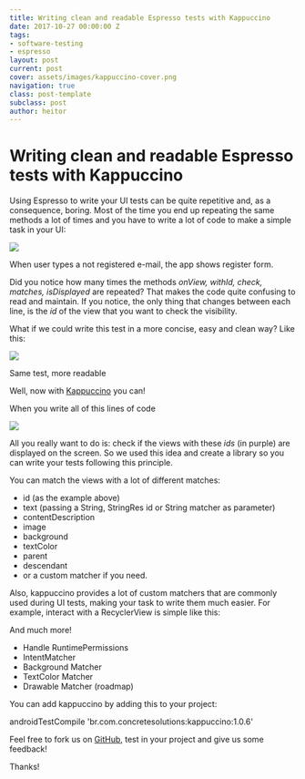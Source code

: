 ```yaml
---
title: Writing clean and readable Espresso tests with Kappuccino
date: 2017-10-27 00:00:00 Z
tags:
- software-testing
- espresso
layout: post
current: post
cover: assets/images/kappuccino-cover.png
navigation: true
class: post-template
subclass: post
author: heitor
---
```


# Writing clean and readable Espresso tests with Kappuccino

Using Espresso to write your UI tests can be quite repetitive and, as a consequence, boring. Most of the time you end up repeating the same methods a lot of times and you have to write a lot of code to make a simple task in your UI:

![](https://cdn-images-1.medium.com/max/800/1*aanpYt1jNyWmKyO2McEfdQ.png)

When user types a not registered e-mail, the app shows register form.

Did you notice how many times the methods _onView, withId, check, matches, isDisplayed_ are repeated? That makes the code quite confusing to read and maintain. If you notice, the only thing that changes between each line, is the _id_ of the view that you want to check the visibility.

What if we could write this test in a more concise, easy and clean way? Like this:

![](https://cdn-images-1.medium.com/max/800/1*wjzVyVQZjqJMxMJxwAZrIQ.png)

Same test, more readable

Well, now with [Kappuccino](https://github.com/heitorcolangelo/kappuccino) you can!

When you write all of this lines of code

![](https://cdn-images-1.medium.com/max/800/1*N0OpkopS_n5zlxMgGHjMTA.png)

All you really want to do is: check if the views with these _ids_ (in purple) are displayed on the screen. So we used this idea and create a library so you can write your tests following this principle.

You can match the views with a lot of different matches:

*   id (as the example above)
*   text (passing a String, StringRes id or String matcher as parameter)
*   contentDescription
*   image
*   background
*   textColor
*   parent
*   descendant
*   or a custom matcher if you need.

Also, kappuccino provides a lot of custom matchers that are commonly used during UI tests, making your task to write them much easier. For example, interact with a RecyclerView is simple like this:

And much more!

*   Handle RuntimePermissions
*   IntentMatcher
*   Background Matcher
*   TextColor Matcher
*   Drawable Matcher (roadmap)

You can add kappuccino by adding this to your project:

androidTestCompile 'br.com.concretesolutions:kappuccino:1.0.6'

Feel free to fork us on [GitHub](https://github.com/concretesolutions/kappuccino), test in your project and give us some feedback!  

Thanks!